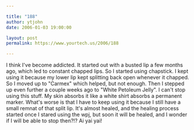 ```yaml
---

title: "188"
author: ytjohn
date: 2006-01-03 19:00:00

layout: post
permalink: https://www.yourtech.us/2006/188

---
```

I think I've become addicted.  It started out with a busted lip a few months ago, which led to constant chapped lips.  So I started using chapstick.  I kept using it because my lower lip kept splitting back open whenever it chapped.  So I moved up to "Carmex" which helped, but not enough.  Then I stepped up even further a couple weeks ago to "White Petoleum Jelly".  I can't stop using this stuff.  My skin absorbs it like a white shirt absorbs a permanent marker.  What's worse is that I have to keep using it because I still have a small remnat of that split lip.  It's almost healed, and the healing process started once I stared using the wpj, but soon it will be healed, and I wonder if I will be able to stop then?!?  Ai yai yai!
